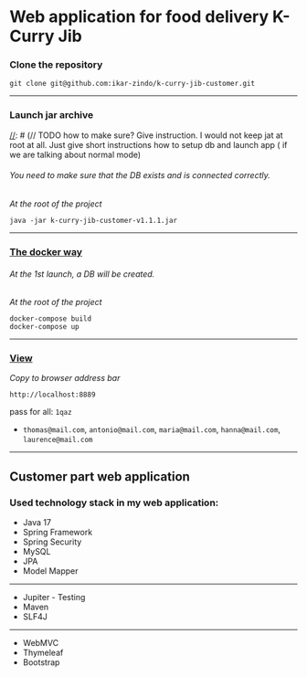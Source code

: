[//]: # (TODO it would be good to have more descriptive text here, e.g. what app can do. This page is quite representative and important: it is seen on github and when you open project, so everyone will see at. )

# Web application for food delivery K-Curry Jib

[//]: # (TODO If you are going to give installation instructions, then tell about it: How to install? To tell to clone repository looks redundant - we assume that your project will see developer. In general, I see your readmy as follows:1.Description)

[//]: # (2.Installation)

[//]: # (2.1 How to run normal mode)

[//]: # (2.2 Hot to run docker mode)

[//]: # (3. Technology Stack)

### Clone the repository

```
git clone git@github.com:ikar-zindo/k-curry-jib-customer.git
```

---

### Launch jar archive

[//]: # (// TODO how to make sure? Give instruction. I would not keep jat at root at all. Just give short instructions how to setup db and launch app ( if we are talking about normal mode)
###### You need to make sure that the DB exists and is connected correctly.

*At the root of the project*

```
java -jar k-curry-jib-customer-v1.1.1.jar
```

---

### [The docker way](https://hub.docker.com/repository/docker/ikarzindo/k-curry-jib-customer-app/general)

###### At the 1st launch, a DB will be created.

*At the root of the project*

```
docker-compose build
docker-compose up
```

---

### [View](http://localhost:8889)

*Copy to browser address bar*

```
http://localhost:8889
```

pass for all: `1qaz`

- `thomas@mail.com`, `antonio@mail.com`, `maria@mail.com`, `hanna@mail.com`, `laurence@mail.com`

---

## Customer part web application

### Used technology stack in my web application:

- Java 17
- Spring Framework
- Spring Security
- MySQL
- JPA
- Model Mapper

---

- Jupiter - Testing
- Maven
- SLF4J

---

- WebMVC
- Thymeleaf
- Bootstrap
